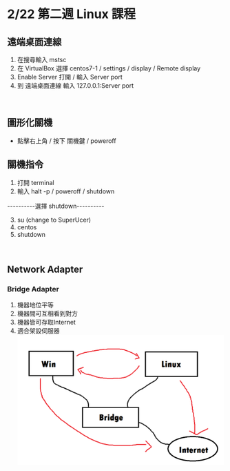 # 2/22 第二週 Linux 課程

## 遠端桌面連線
1. 在搜尋輸入 mstsc
2. 在 VirtualBox 選擇 centos7-1 / settings / display / Remote display
3. Enable Server 打開 / 輸入 Server port
4. 到 遠端桌面連線 輸入 127.0.0.1:Server port

<br/>

## 圖形化關機
* 點擊右上角 / 按下 關機鍵 / poweroff

## 關機指令
1. 打開 terminal
2. 輸入 halt -p / poweroff / shutdown

----------選擇 shutdown----------

3. su (change to SuperUcer)
4. centos
5. shutdown

<br/>

## Network Adapter

### Bridge Adapter
1. 機器地位平等
2. 機器間可互相看到對方
3. 機器皆可存取Internet
4. 適合架設伺服器
![](https://github.com/yucing/linux/blob/main/picture/Bridge.png)

###